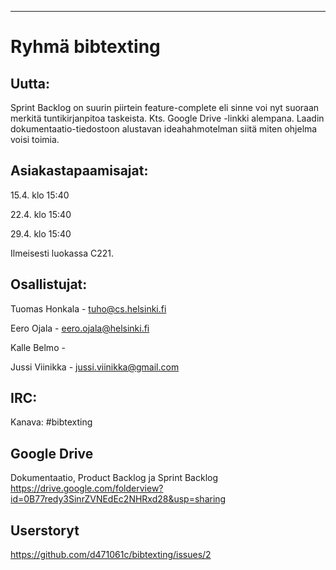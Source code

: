 
----------------
Ryhmä bibtexting
================

Uutta:
------
Sprint Backlog on suurin piirtein feature-complete eli sinne voi nyt suoraan merkitä tuntikirjanpitoa taskeista. Kts. Google Drive -linkki alempana. Laadin dokumentaatio-tiedostoon alustavan ideahahmotelman siitä miten ohjelma voisi toimia.


Asiakastapaamisajat:
--------------------

15.4. klo 15:40

22.4. klo 15:40

29.4. klo 15:40 

Ilmeisesti luokassa C221.

Osallistujat:
-------------

Tuomas Honkala - tuho@cs.helsinki.fi

Eero Ojala - eero.ojala@helsinki.fi

Kalle Belmo - 

Jussi Viinikka - jussi.viinikka@gmail.com

IRC:
----

Kanava: #bibtexting

Google Drive
------------
Dokumentaatio, Product Backlog ja Sprint Backlog
https://drive.google.com/folderview?id=0B77redy3SinrZVNEdEc2NHRxd28&usp=sharing

Userstoryt
----------
https://github.com/d471061c/bibtexting/issues/2
